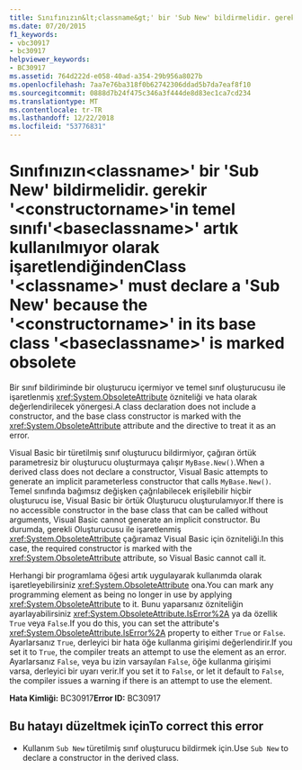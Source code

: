 ```yaml
---
title: Sınıfınızın&lt;classname&gt;' bir 'Sub New' bildirmelidir. gerekir '&lt;constructorname&gt;'in temel sınıfı'&lt;baseclassname&gt;' artık kullanılmıyor olarak işaretlendiğinden
ms.date: 07/20/2015
f1_keywords:
- vbc30917
- bc30917
helpviewer_keywords:
- BC30917
ms.assetid: 764d222d-e058-40ad-a354-29b956a8027b
ms.openlocfilehash: 7aa7e76ba318f0b62742306ddad5b7da7eaf8f10
ms.sourcegitcommit: 0888d7b24f475c346a3f444de8d83ec1ca7cd234
ms.translationtype: MT
ms.contentlocale: tr-TR
ms.lasthandoff: 12/22/2018
ms.locfileid: "53776831"
---
```

# <a name="class-ltclassnamegt-must-declare-a-sub-new-because-the-ltconstructornamegt-in-its-base-class-ltbaseclassnamegt-is-marked-obsolete"></a><span data-ttu-id="48a73-102">Sınıfınızın&lt;classname&gt;' bir 'Sub New' bildirmelidir. gerekir '&lt;constructorname&gt;'in temel sınıfı'&lt;baseclassname&gt;' artık kullanılmıyor olarak işaretlendiğinden</span><span class="sxs-lookup"><span data-stu-id="48a73-102">Class '&lt;classname&gt;' must declare a 'Sub New' because the '&lt;constructorname&gt;' in its base class '&lt;baseclassname&gt;' is marked obsolete</span></span>
<span data-ttu-id="48a73-103">Bir sınıf bildiriminde bir oluşturucu içermiyor ve temel sınıf oluşturucusu ile işaretlenmiş <xref:System.ObsoleteAttribute> özniteliği ve hata olarak değerlendirilecek yönergesi.</span><span class="sxs-lookup"><span data-stu-id="48a73-103">A class declaration does not include a constructor, and the base class constructor is marked with the <xref:System.ObsoleteAttribute> attribute and the directive to treat it as an error.</span></span>  
  
 <span data-ttu-id="48a73-104">Visual Basic bir türetilmiş sınıf oluşturucu bildirmiyor, çağıran örtük parametresiz bir oluşturucu oluşturmaya çalışır `MyBase.New()`.</span><span class="sxs-lookup"><span data-stu-id="48a73-104">When a derived class does not declare a constructor, Visual Basic attempts to generate an implicit parameterless constructor that calls `MyBase.New()`.</span></span> <span data-ttu-id="48a73-105">Temel sınıfında bağımsız değişken çağrılabilecek erişilebilir hiçbir oluşturucu ise, Visual Basic bir örtük Oluşturucu oluşturulamıyor.</span><span class="sxs-lookup"><span data-stu-id="48a73-105">If there is no accessible constructor in the base class that can be called without arguments, Visual Basic cannot generate an implicit constructor.</span></span> <span data-ttu-id="48a73-106">Bu durumda, gerekli Oluşturucusu ile işaretlenmiş <xref:System.ObsoleteAttribute> çağıramaz Visual Basic için özniteliği.</span><span class="sxs-lookup"><span data-stu-id="48a73-106">In this case, the required constructor is marked with the <xref:System.ObsoleteAttribute> attribute, so Visual Basic cannot call it.</span></span>  
  
 <span data-ttu-id="48a73-107">Herhangi bir programlama öğesi artık uygulayarak kullanımda olarak işaretleyebilirsiniz <xref:System.ObsoleteAttribute> ona.</span><span class="sxs-lookup"><span data-stu-id="48a73-107">You can mark any programming element as being no longer in use by applying <xref:System.ObsoleteAttribute> to it.</span></span> <span data-ttu-id="48a73-108">Bunu yaparsanız özniteliğin ayarlayabilirsiniz <xref:System.ObsoleteAttribute.IsError%2A> ya da özellik `True` veya `False`.</span><span class="sxs-lookup"><span data-stu-id="48a73-108">If you do this, you can set the attribute's <xref:System.ObsoleteAttribute.IsError%2A> property to either `True` or `False`.</span></span> <span data-ttu-id="48a73-109">Ayarlarsanız `True`, derleyici bir hata öğe kullanma girişimi değerlendirir.</span><span class="sxs-lookup"><span data-stu-id="48a73-109">If you set it to `True`, the compiler treats an attempt to use the element as an error.</span></span> <span data-ttu-id="48a73-110">Ayarlarsanız `False`, veya bu izin varsayılan `False`, öğe kullanma girişimi varsa, derleyici bir uyarı verir.</span><span class="sxs-lookup"><span data-stu-id="48a73-110">If you set it to `False`, or let it default to `False`, the compiler issues a warning if there is an attempt to use the element.</span></span>  
  
 <span data-ttu-id="48a73-111">**Hata Kimliği:** BC30917</span><span class="sxs-lookup"><span data-stu-id="48a73-111">**Error ID:** BC30917</span></span>  
  
## <a name="to-correct-this-error"></a><span data-ttu-id="48a73-112">Bu hatayı düzeltmek için</span><span class="sxs-lookup"><span data-stu-id="48a73-112">To correct this error</span></span>  
  
-   <span data-ttu-id="48a73-113">Kullanım `Sub New` türetilmiş sınıf oluşturucu bildirmek için.</span><span class="sxs-lookup"><span data-stu-id="48a73-113">Use `Sub New` to declare a constructor in the derived class.</span></span>